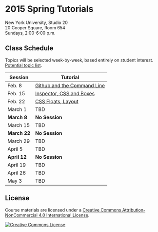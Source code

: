 # 2015 Spring Tutorials

New York University, Studio 20
<br/>20 Cooper Square, Room 654
<br/>Sundays, 2:00-6:00 p.m.

## Class Schedule
Topics will be selected week-by-week, based entirely on student interest. [Potential topic list](https://docs.google.com/a/nyu.edu/document/d/1rzZyDscN-asYUY91dQeHWsxNwRY7QWRAleoN871I5JY/edit?usp=sharing).

| Session | Tutorial |
| --- | --- |
| Feb. 8 | [Github and the Command Line](week1.md) |
| Feb. 15 | [Inspector, CSS and Boxes](week2.md) |
| Feb. 22 | [CSS Floats, Layout](week3.md) |
| March 1 | TBD |
| __March 8__ | __No Session__ |
| March 15 | TBD |
| __March 22__ | __No Session__ |
| March 29 | TBD |
| April 5 | TBD |
| __April 12__ | __No Session__ |
| April 19 | TBD |
| April 26 | TBD |
| May 3 | TBD |

## License
Course materials are licensed under a <a rel="license" href="http://creativecommons.org/licenses/by-nc/4.0/">Creative Commons Attribution-NonCommercial 4.0 International License</a>.

<a rel="license" href="http://creativecommons.org/licenses/by-nc/4.0/"><img alt="Creative Commons License" style="border-width:0" src="https://i.creativecommons.org/l/by-nc/4.0/88x31.png" /></a>